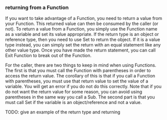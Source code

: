### returning from a Function

If you want to take advantage of a Function, you need to return a value from your Function.  This returned value can then be consumed by the caller (or not).  To return a value from a Function, you simply use the Function name as a variable and set its value appropriate.  If the return type is an object or reference type, then you need to use Set to return the object.  If it is a value type instead, you can simply set the return with an equal statement like any other value type.  Once you have made the return statement, you can call Exit Function to break out of the Function.

For the caller, there are two things to keep in mind when using Functions.  The first is that you must call the Function with parentheses in order to access the return value.  The corollary of this is that if you call a Function with parentheses, you must use that return value to set the value of a variable.  You will get an error if you do not do this correctly.  Note that if you do not want the return value for some reason, you can avoid using parentheses in the same way you call a Sub.  The second part is that you must call Set if the variable is an object/reference and not a value.

TODO: give an example of the return type and returning
